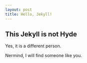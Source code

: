 ```yaml
---
layout: post
title: Hello, Jekyll!
---
```


This Jekyll is not Hyde
-----------------------

Yes, it is a different person.

Nermind, I will find someone like you.
